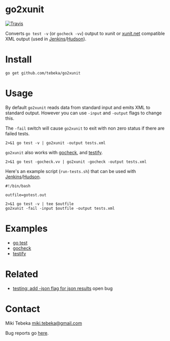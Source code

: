 # go2xunit

[![Travis](https://travis-ci.org/tebeka/go2xunit.svg?branch=master)](https://travis-ci.org/tebeka/go2xunit)

Converts `go test -v` (or `gocheck -vv`) output to xunit or [xunit.net][xnet]
compatible XML output (used in [Jenkins][jenkins]/[Hudson][hudson]).


# Install

    go get github.com/tebeka/go2xunit


# Usage
By default `go2xunit` reads data from standard input and emits XML to standard
output. However you can use `-input` and `-output` flags to change this.

The `-fail` switch will cause `go2xunit` to exit with non zero status if there
are failed tests.

    2>&1 go test -v | go2xunit -output tests.xml

`go2xunit` also works with [gocheck][gocheck], and [testify][testify].

    2>&1 go test -gocheck.vv | go2xunit -gocheck -output tests.xml

Here's an example script (`run-tests.sh`) that can be used with [Jenkins][jenkins]/[Hudson][hudson].

    #!/bin/bash

    outfile=gotest.out

    2>&1 go test -v | tee $outfile
    go2xunit -fail -input $outfile -output tests.xml


# Examples

* [go test](demos/gotest/)
* [gocheck](demos/gocheck/)
* [testify](demos/testify/)


# Related

* [testing: add -json flag for json
  results](https://github.com/golang/go/issues/2981) open bug

# Contact
Miki Tebeka <miki.tebeka@gmail.com>

Bug reports go [here][bugs].


[jenkins]: http://jenkins-ci.org/
[hudson]: http://hudson-ci.org/
[gocheck]: http://labix.org/gocheck
[testify]: http://godoc.org/github.com/stretchr/testify
[bugs]: https://github.com/tebeka/go2xunit/issues
[xnet]: https://xunit.codeplex.com/wikipage?title=XmlFormat
